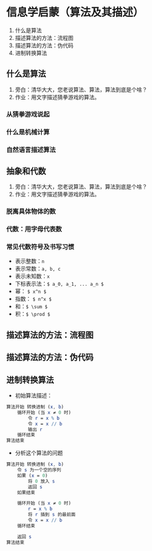 # 信息学启蒙（算法及其描述）

1. 什么是算法
1. 描述算法的方法：流程图
1. 描述算法的方法：伪代码
1. 进制转换算法

		
## 什么是算法

1. 旁白：清华大大，您老说算法、算法，算法到底是个啥？
1. 作业：用文字描述猜拳游戏的算法。

	
### 从猜拳游戏说起     <!-- .element: class="fragment highlight-current-red" data-fragment-index="1" -->
### 什么是机械计算     <!-- .element: class="fragment highlight-current-red" data-fragment-index="2" -->
### 自然语言描述算法   <!-- .element: class="fragment highlight-current-red" data-fragment-index="3" -->

		
## 抽象和代数

1. 旁白：清华大大，您老说算法、算法，算法到底是个啥？
1. 作业：用文字描述猜拳游戏的算法。

	
### 脱离具体物体的数    <!-- .element: class="fragment highlight-current-red" data-fragment-index="1" -->
### 代数：用字母代表数  <!-- .element: class="fragment highlight-current-red" data-fragment-index="2" -->

	
### 常见代数符号及书写习惯

- 表示整数：`n`
- 表示常数：`a, b, c`
- 表示未知数：`x`
- 下标表示法：`$ a_0, a_1, ... a_n $`
- 幂： `$ x^n $`
- 指数： `$ n^x $`
- 和：`$ \sum $`
- 积：`$ \prod $`

		
## 描述算法的方法：流程图

		
## 描述算法的方法：伪代码

		
## 进制转换算法

- 初始算法描述：

```mathematica []
算法开始 转换进制 (x, b)
    循环开始 (当 x ≠ 0 时)
        令 r = x % b
        令 x = x // b
        输出 r
    循环结束
算法结束
```

	
- 分析这个算法的问题

```mathematica []
算法开始 转换进制 (x, b)
    令 s 为一个空的序列
    如果 (x = 0)
        将 0 放入 s
        返回 s
    如果结束

    循环开始 (当 x ≠ 0 时)
        r = x % b
        将 r 插到 s 的最前面
        令 x = x // b
    循环结束

    返回 s
算法结束
```

